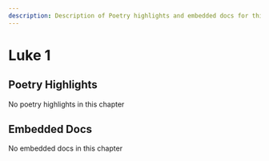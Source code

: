 ```yaml
---
description: Description of Poetry highlights and embedded docs for this chapter
---
```


# Luke 1

## Poetry Highlights

No poetry highlights in this chapter

## Embedded Docs

No embedded docs in this chapter

